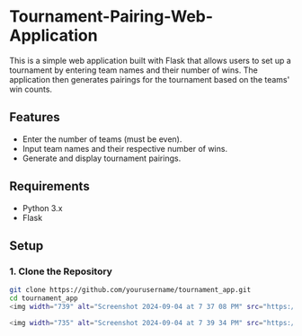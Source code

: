 # Tournament-Pairing-Web-Application
This is a simple web application built with Flask that allows users to set up a tournament by entering team names and their number of wins. The application then generates pairings for the tournament based on the teams' win counts.

## Features

- Enter the number of teams (must be even).
- Input team names and their respective number of wins.
- Generate and display tournament pairings.

## Requirements

- Python 3.x
- Flask

## Setup

### 1. Clone the Repository

```bash
git clone https://github.com/yourusername/tournament_app.git
cd tournament_app
<img width="739" alt="Screenshot 2024-09-04 at 7 37 08 PM" src="https://github.com/user-attachments/assets/36cd9322-98dd-41c0-8e32-22caca8a80c2">

<img width="735" alt="Screenshot 2024-09-04 at 7 39 34 PM" src="https://github.com/user-attachments/assets/45becfa8-9212-407e-a3af-09cfb151de28">
